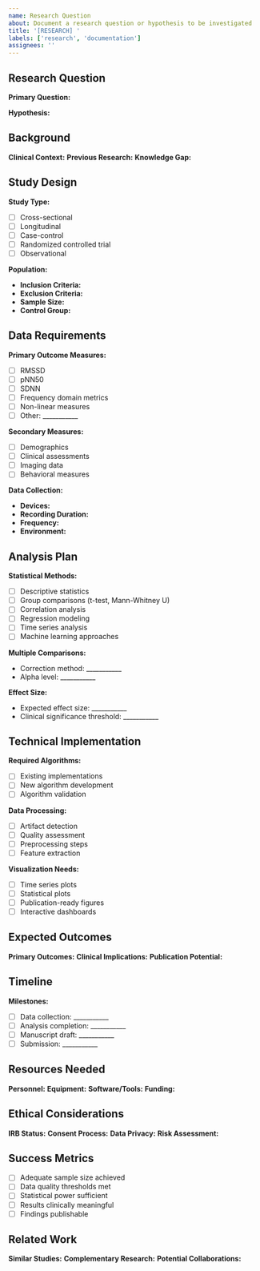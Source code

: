 ```yaml
---
name: Research Question
about: Document a research question or hypothesis to be investigated
title: '[RESEARCH] '
labels: ['research', 'documentation']
assignees: ''
---
```


## Research Question

**Primary Question:** 

**Hypothesis:** 

## Background

**Clinical Context:** 
**Previous Research:** 
**Knowledge Gap:** 

## Study Design

**Study Type:**
- [ ] Cross-sectional
- [ ] Longitudinal
- [ ] Case-control
- [ ] Randomized controlled trial
- [ ] Observational

**Population:**
- **Inclusion Criteria:** 
- **Exclusion Criteria:** 
- **Sample Size:** 
- **Control Group:** 

## Data Requirements

**Primary Outcome Measures:**
- [ ] RMSSD
- [ ] pNN50
- [ ] SDNN
- [ ] Frequency domain metrics
- [ ] Non-linear measures
- [ ] Other: ___________

**Secondary Measures:**
- [ ] Demographics
- [ ] Clinical assessments
- [ ] Imaging data
- [ ] Behavioral measures

**Data Collection:**
- **Devices:** 
- **Recording Duration:** 
- **Frequency:** 
- **Environment:** 

## Analysis Plan

**Statistical Methods:**
- [ ] Descriptive statistics
- [ ] Group comparisons (t-test, Mann-Whitney U)
- [ ] Correlation analysis
- [ ] Regression modeling
- [ ] Time series analysis
- [ ] Machine learning approaches

**Multiple Comparisons:**
- Correction method: ___________
- Alpha level: ___________

**Effect Size:**
- Expected effect size: ___________
- Clinical significance threshold: ___________

## Technical Implementation

**Required Algorithms:**
- [ ] Existing implementations
- [ ] New algorithm development
- [ ] Algorithm validation

**Data Processing:**
- [ ] Artifact detection
- [ ] Quality assessment
- [ ] Preprocessing steps
- [ ] Feature extraction

**Visualization Needs:**
- [ ] Time series plots
- [ ] Statistical plots
- [ ] Publication-ready figures
- [ ] Interactive dashboards

## Expected Outcomes

**Primary Outcomes:** 
**Clinical Implications:** 
**Publication Potential:** 

## Timeline

**Milestones:**
- [ ] Data collection: ___________
- [ ] Analysis completion: ___________
- [ ] Manuscript draft: ___________
- [ ] Submission: ___________

## Resources Needed

**Personnel:** 
**Equipment:** 
**Software/Tools:** 
**Funding:** 

## Ethical Considerations

**IRB Status:** 
**Consent Process:** 
**Data Privacy:** 
**Risk Assessment:** 

## Success Metrics

- [ ] Adequate sample size achieved
- [ ] Data quality thresholds met
- [ ] Statistical power sufficient
- [ ] Results clinically meaningful
- [ ] Findings publishable

## Related Work

**Similar Studies:** 
**Complementary Research:** 
**Potential Collaborations:** 

